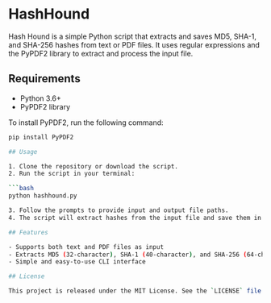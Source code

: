 # HashHound

Hash Hound is a simple Python script that extracts and saves MD5, SHA-1, and SHA-256 hashes from text or PDF files. It uses regular expressions and the PyPDF2 library to extract and process the input file.

## Requirements

- Python 3.6+
- PyPDF2 library

To install PyPDF2, run the following command:

```bash
pip install PyPDF2

## Usage

1. Clone the repository or download the script.
2. Run the script in your terminal:

```bash
python hashhound.py  

3. Follow the prompts to provide input and output file paths.
4. The script will extract hashes from the input file and save them in the output file.

## Features

- Supports both text and PDF files as input
- Extracts MD5 (32-character), SHA-1 (40-character), and SHA-256 (64-character) hashes
- Simple and easy-to-use CLI interface

## License

This project is released under the MIT License. See the `LICENSE` file for more details.

